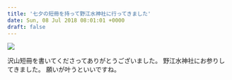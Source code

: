 ```yaml
---
title: '七夕の短冊を持って野江水神社に行ってきました'
date: Sun, 08 Jul 2018 08:01:01 +0000
draft: false
---
```


![](/images/2018/07/DSC_0579-576x1024.jpg)

沢山短冊を書いてくださってありがとうございました。 野江水神社にお参りしてきました。 願いが叶うといいですね。

